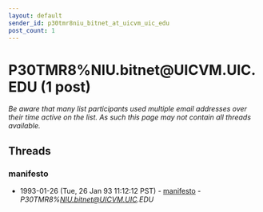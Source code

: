 ```yaml
---
layout: default
sender_id: p30tmr8niu_bitnet_at_uicvm_uic_edu
post_count: 1
---
```


# P30TMR8%NIU.bitnet<span>@</span>UICVM.UIC.EDU (1 post)

_Be aware that many list participants used multiple email addresses over their time active on the list. As such this page may not contain all threads available._

## Threads

### manifesto
+ 1993-01-26 (Tue, 26 Jan 93 11:12:12 PST) - [manifesto](/archive/1993/01/0a578769312ffb2096554633be3a229b87f5f8a59242b46ad9ac762a9c3cfaaf) - _P30TMR8%NIU.bitnet@UICVM.UIC.EDU_

